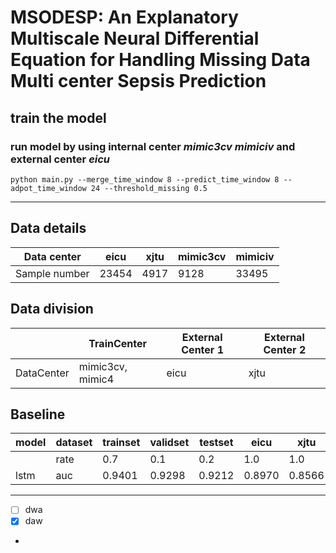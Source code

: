 # MSODESP: An Explanatory Multiscale Neural Differential Equation for Handling Missing Data Multi center Sepsis Prediction


## train the model

###  run model by using internal center ***mimic3cv mimiciv*** and external center ***eicu***
```shell
python main.py --merge_time_window 8 --predict_time_window 8 --adpot_time_window 24 --threshold_missing 0.5
```

---

## Data details

| Data center   | eicu  | xjtu | mimic3cv | mimiciv |
|---------------|-------|------|----------|---------|
| Sample number | 23454 | 4917 | 9128     | 33495   |


## Data division

|            | TrainCenter      | External Center 1 | External Center 2 |
|------------|------------------|-------------------|-------------------|
| DataCenter | mimic3cv, mimic4 | eicu              | xjtu              |

## Baseline 

| model | dataset | trainset | validset | testset | eicu   | xjtu   |
|-------|---------|----------|----------|---------|--------|--------|
|       | rate    | 0.7      | 0.1      | 0.2     | 1.0    | 1.0    |
| lstm  | auc     | 0.9401   | 0.9298   | 0.9212  | 0.8970 | 0.8566 |

---

- [ ] dwa
- [x] daw
- 